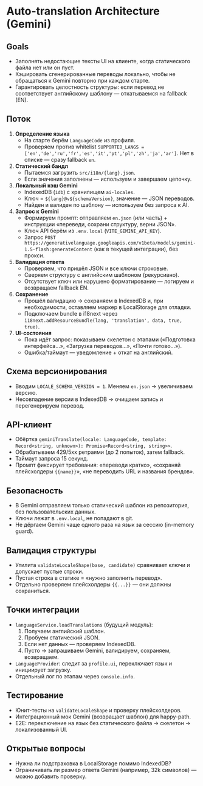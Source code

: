 # Auto-translation Architecture (Gemini)

## Goals
- Заполнять недостающие тексты UI на клиенте, когда статического файла нет или он пуст.
- Кэшировать сгенерированные переводы локально, чтобы не обращаться к Gemini повторно при каждом старте.
- Гарантировать целостность структуры: если перевод не соответствует английскому шаблону — откатываемся на fallback (EN).

## Поток
1. **Определение языка**
   - На старте берём `LanguageCode` из профиля.
   - Проверяем против whitelist `SUPPORTED_LANGS = ['en','de','ru','fr','es','it','pt','pl','zh','ja','ar']`. Нет в списке — сразу fallback `en`.
2. **Статический бандл**
   - Пытаемся загрузить `src/i18n/{lang}.json`.
   - Если значения заполнены — используем и завершаем цепочку.
3. **Локальный кэш Gemini**
   - IndexedDB (`idb`) с хранилищем `ai-locales`.
   - Ключ = `${lang}@v${schemaVersion}`, значение — JSON переводов.
   - Найден и валиден по шаблону — используем без запроса к AI.
4. **Запрос к Gemini**
   - Формируем промпт: отправляем `en.json` (или часть) + инструкции «переведи, сохрани структуру, верни JSON».
   - Ключ API берём из `.env.local` (`VITE_GEMINI_API_KEY`).
   - Запрос `POST https://generativelanguage.googleapis.com/v1beta/models/gemini-1.5-flash:generateContent` (как в текущей интеграции), без прокси.
5. **Валидация ответа**
   - Проверяем, что пришёл JSON и все ключи строковые.
   - Сверяем структуру с английским шаблоном (рекурсивно).
   - Отсутствует ключ или нарушено форматирование — логируем и возвращаем fallback EN.
6. **Сохранение**
   - Прошёл валидацию → сохраняем в IndexedDB и, при необходимости, оставляем маркер в LocalStorage для отладки.
   - Подключаем bundle в i18next через `i18next.addResourceBundle(lang, 'translation', data, true, true)`.
7. **UI-состояния**
   - Пока идёт запрос: показываем скелетон с этапами («Подготовка интерфейса…», «Загрузка переводов…», «Почти готово…»).
   - Ошибка/таймаут — уведомление + откат на английский.

## Схема версионирования
- Вводим `LOCALE_SCHEMA_VERSION = 1`. Меняем `en.json` → увеличиваем версию.
- Несовпадение версии в IndexedDB → очищаем запись и перегенерируем перевод.

## API-клиент
- Обёртка `geminiTranslate(locale: LanguageCode, template: Record<string, unknown>): Promise<Record<string, string>>`.
- Обрабатываем 429/5xx ретраями (до 2 попыток), затем fallback.
- Таймаут запроса 15 секунд.
- Промпт фиксирует требования: «переводи кратко», «сохраняй плейсхолдеры `{{name}}`», «не переводить URL и названия брендов».

## Безопасность
- В Gemini отправляем только статический шаблон из репозитория, без пользовательских данных.
- Ключи лежат в `.env.local`, не попадают в git.
- Не дёргаем Gemini чаще одного раза на язык за сессию (in-memory guard).

## Валидация структуры
- Утилита `validateLocaleShape(base, candidate)` сравнивает ключи и допускает пустые строки.
- Пустая строка в статике = «нужно заполнить перевод».
- Отдельно проверяем плейсхолдеры `{{...}}` — они должны сохраниться.

## Точки интеграции
- `languageService.loadTranslations` (будущий модуль):
  1. Получаем английский шаблон.
  2. Пробуем статический JSON.
  3. Если нет данных — проверяем IndexedDB.
  4. Пусто → запрашиваем Gemini, валидируем, сохраняем, возвращаем.
- `LanguageProvider`: следит за `profile.ui`, переключает язык и инициирует загрузку.
- Отдельный лог по этапам через `console.info`.

## Тестирование
- Юнит-тесты на `validateLocaleShape` и проверку плейсхолдеров.
- Интеграционный мок Gemini (возвращает шаблон) для happy-path.
- E2E: переключение на язык без статического файла → скелетон → локализованный UI.

## Открытые вопросы
- Нужна ли подстраховка в LocalStorage помимо IndexedDB?
- Ограничивать ли размер ответа Gemini (например, 32k символов) — можно добавить проверку.

